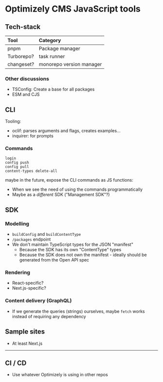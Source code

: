 # Optimizely CMS JavaScript tools

## Tech-stack

| Tool       | Category                 |
| :--------- | :----------------------- |
| pnpm       | Package manager          |
| Turborepo? | task runner              |
| changeset? | monorepo version manager |

### Other discussions

- TSConfig: Create a base for all packages
- ESM and CJS

## CLI

Tooling:

- oclif: parses arguments and flags, creates examples...
- inquirer: for prompts

### Commands

```
login
config push
config pull
content-types delete-all
```

maybe in the future, expose the CLI commands as JS functions:

- When we see the need of using the commands programmatically
- Maybe as a _different_ SDK ("Management SDK"?)

## SDK

### Modelling

- `buildConfig` and `buildContentType`
- `/packages` endpoint
- We don't maintain TypeScript types for the JSON "manifest"
  - Because the SDK has its own "ContentType" types
  - Because the SDK does not own the manifest - ideally should be generated from the Open API spec

### Rendering

- React-specific?
- Next.js-specific?

### Content delivery (GraphQL)

- If we generate the queries (strings) ourselves, maybe `fetch` works instead of requiring any dependency

## Sample sites

- At least Next.js

---

## CI / CD

- Use whatever Optimizely is using in other repos
